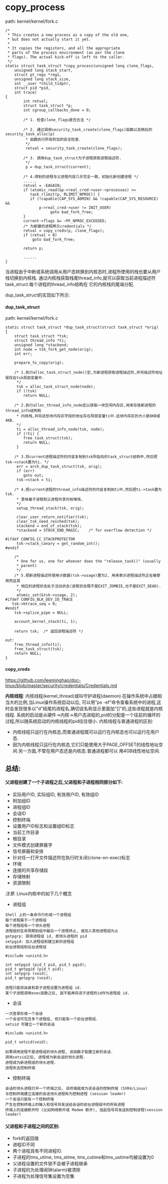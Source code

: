 copy_process
========================================

path: kernel/kernel/fork.c
```
/*
 * This creates a new process as a copy of the old one,
 * but does not actually start it yet.
 *
 * It copies the registers, and all the appropriate
 * parts of the process environment (as per the clone
 * flags). The actual kick-off is left to the caller.
 */
static struct task_struct *copy_process(unsigned long clone_flags,
    unsigned long stack_start,
    struct pt_regs *regs,
    unsigned long stack_size,
    int __user *child_tidptr,
    struct pid *pid,
    int trace)
{
        int retval;
        struct task_struct *p;
        int cgroup_callbacks_done = 0;

        /* 1. 检查clone_flags是否合法 */

        /* 2. 通过调用security_task_create(clone_flags)函数以及稍后的security_task_alloc(p)
         * 函数执行所有附加的安全检查.
         */
         retval = security_task_create(clone_flags);

        /* 3. 调用dup_task_struct为子进程获取进程描述符.
         */
         p = dup_task_struct(current);

        /* 4.得到的进程与父进程内容几乎完全一致，初始化新创建进程 */
        ......
        retval = -EAGAIN;
        if (atomic_read(&p->real_cred->user->processes) >=
           task_rlimit(p, RLIMIT_NPROC)) {
           if (!capable(CAP_SYS_ADMIN) && !capable(CAP_SYS_RESOURCE) &&
               p->real_cred->user != INIT_USER)
                    goto bad_fork_free;
        }
        current->flags &= ~PF_NPROC_EXCEEDED;
        /* 为新建的进程拷贝credentials */
        retval = copy_creds(p, clone_flags);
        if (retval < 0)
            goto bad_fork_free;

        return p;

        ......
}
```

当进程由于中断或系统调用从用户态转换到内核态时,进程所使用的栈也要从用户栈切换到内核栈.
通过内核栈获取栈尾thread_info,就可以获取当前进程描述符task_struct.每个进程的thread_info结构在
它的内核栈的尾端分配.

dup_task_struct的实现如下所示:

#### dup_task_struct

path: kernel/kernel/fork.c
```
static struct task_struct *dup_task_struct(struct task_struct *orig)
{
    struct task_struct *tsk;
    struct thread_info *ti;
    unsigned long *stackend;
    int node = tsk_fork_get_node(orig);
    int err;

    prepare_to_copy(orig);

    /* 1.执行alloc_task_struct_node()宏,为新进程获取进程描述符,并将描述符地址保存在tsk局部变量中.
     */
     tsk = alloc_task_struct_node(node);
     if (!tsk)
        return NULL;

    /* 2.执行alloc_thread_info_node宏以获取一块空闲内存区,用来存放新进程的thread_info结构和
     * 内核栈,并将这些块内存区字段的地址存在局部变量ti中.这块内存区的大小是8KB或4KB.
     */
     ti = alloc_thread_info_node(tsk, node);
     if (!ti) {
        free_task_struct(tsk);
        return NULL;
     }

    /* 3.将current进程描述符的内容复制到tsk所指向的task_struct结构中,然后把tsk->stack置为ti. */
     err = arch_dup_task_struct(tsk, orig);
     if (err)
        goto out;
     tsk->stack = ti;

    /* 4.把current进程的thread_info描述符的内容复制到ti中,然后把ti->task置为tsk.
     * 意味着子进程和父进程共享内核堆栈.
     */
     setup_thread_stack(tsk, orig);

     clear_user_return_notifier(tsk);
     clear_tsk_need_resched(tsk);
     stackend = end_of_stack(tsk);
     *stackend = STACK_END_MAGIC;    /* for overflow detection */

#ifdef CONFIG_CC_STACKPROTECTOR
     tsk->stack_canary = get_random_int();
#endif

    /*
     * One for us, one for whoever does the "release_task()" (usually
     * parent)
     */
    /* 5.把新进程描述符使用计数器(tsk->usage)置为2, 用来表示进程描述符正在被使用而且其
     * 相应的进程状态处于活动状态(进程状态既不是EXIT_ZOMBIE,也不是EXIT_DEAD).
     */
     atomic_set(&tsk->usage, 2);
#ifdef CONFIG_BLK_DEV_IO_TRACE
   tsk->btrace_seq = 0;
#endif
    tsk->splice_pipe = NULL;

    account_kernel_stack(ti, 1);

    return tsk;  /* 返回进程描述符 */

out:
    free_thread_info(ti);
    free_task_struct(tsk);
    return NULL;
}
```

#### copy_creds

https://github.com/leeminghao/doc-linux/blob/master/security/credentials/Credentials.md

**内核线程**: 内核线程(kernel_thread)或叫守护进程(daemon).在操作系统中占据相当大的比例,当Linux操作系统启动以后,
可以用”ps -ef”命令查看系统中的进程,这时会发现很多以"d"结尾的进程名,确切说名称显示里面加"[]"的,这些进程就是内核线程.
系统的启动是从硬件->内核->用户态进程的,pid的分配是一个往前的循环的过程,所以随系统启动的内核线程的pid往往很小.
内核线程与普通进程的区别:
* 内核线程只运行在内核态,而普通进程既可以运行在内核态也可以运行在用户态.
* 因为内核线程只运行在内核态,它们只能使用大于PAGE_OFFSET的线性地址空间.另一方面,不管在用户态还是内核态.普通进程都可以
  用4GB线性地址空间.

## 总结:

#### 父进程创建了一个子进程之后,父进程和子进程相同部分如下:

* 实际用户ID, 实际组ID, 有效用户ID, 有效组ID
* 附加组ID
* 进程组ID
* 会话ID
* 控制终端
* 设置用户ID标志和设置组ID标志
* 当前工作目录
* 根目录
* 文件模式创建屏蔽字
* 信号屏蔽和安排
* 针对任一打开文件描述符在执行时关闭(clone-on-exec)标志
* 环境
* 连接的共享存储段
* 存储映射
* 资源限制

_注意_: Linux内核中的如下几个概念

* 进程组

```
Shell 上的一条命令行形成一个进程组
每个进程属于一个进程组
每个进程组有一个领头进程
进程组的生命周期到组中最后一个进程终止, 或加入其他进程组为止
getpgrp: 获得进程组 id, 即领头进程的 pid
setpgid: 加入进程组和建立新的进程组
前台进程组和后台进程组

#include <unistd.h>

int setpgid (pid_t pid, pid_t pgid);
pid_t getpgid (pid_t pid);
int setpgrp (void);
pid_t getpgrp (void);

进程只能将自身和其子进程设置为进程组 id.
某个子进程调用exec函数之后, 就不能再将该子进程的id作为进程组 id.
```

* 会话

```
一次登录形成一个会话
一个会话可包含多个进程组, 但只能有一个前台进程组.
setsid 可建立一个新的会话

#include <unistd.h>

pid_t setsid(void);

如果调用进程不是进程组的领头进程, 该函数才能建立新的会话.
调用setsid之后, 进程成为新会话的领头进程.
进程成为新进程组的领头进程.
进程失去控制终端
```

* 控制终端

```
会话的领头进程打开一个终端之后, 该终端就成为该会话的控制终端 (SVR4/Linux)
与控制终端建立连接的会话领头进程称为控制进程 (session leader)
一个会话只能有一个控制终端
产生在控制终端上的输入和信号将发送给会话的前台进程组中的所有进程
终端上的连接断开时 (比如网络断开或 Modem 断开), 挂起信号将发送到控制进程(session leader)
```

#### 父进程和子进程之间的区别:
* fork的返回值
* 进程ID不同
* 两个进程具有不同进程ID.
* 子进程的tms_utime, tms_stime, tms_cutime和tms_ustime均被设置为0
* 父进程设置的文件锁不会被子进程继承
* 子进程的为处理闹钟(alarm)被清除
* 子进程为处理信号集设置为空集
